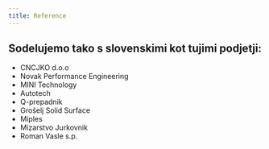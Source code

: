 ```yaml
---
title: Reference
---
```


## Sodelujemo tako s slovenskimi kot tujimi podjetji:

- CNCJKO d.o.o
- Novak Performance Engineering
- MINI Technology
- Autotech
- Q-prepadnik
- Grošelj Solid Surface 
- Miples
- Mizarstvo Jurkovnik
- Roman Vasle s.p.
